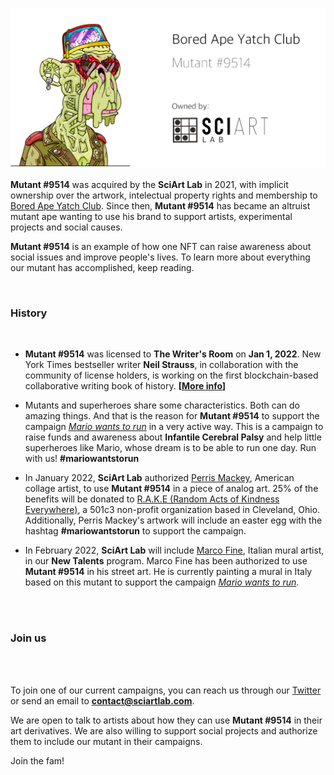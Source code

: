 
![](../images/mutant9514.png)

**Mutant #9514** was acquired by the **SciArt Lab** in 2021, with implicit ownership over the artwork, intelectual property rights and membership to [Bored Ape Yatch Club](https://boredapeyachtclub.com/). Since then, **Mutant #9514** has became an altruist mutant ape wanting to use his brand to support artists, experimental projects and social causes. 

**Mutant #9514** is an example of how one NFT can raise awareness about social issues and improve people's lives. To learn more about everything our mutant has accomplished, keep reading.

<br>

### History

<br>

* **Mutant #9514** was licensed to **The Writer's Room** on **Jan 1, 2022**. New York Times bestseller writer **Neil Strauss**, in collaboration with the community of license holders, is working on the first blockchain-based collaborative writing book of history. **[[More info](https://www.jenkinsthevalet.com/press)]**

* Mutants and superheroes share some characteristics. Both can do amazing things. And that is the reason for **Mutant #9514** to support the campaign [*Mario wants to run*](https://www.instagram.com/marietequierecorrer/?hl=en) in a very active way. This is a campaign to raise funds and awareness about **Infantile Cerebral Palsy** and help little superheroes like Mario, whose dream is to be able to run one day. Run with us! **#mariowantstorun**

* In January 2022, **SciArt Lab** authorized [Perris Mackey](https://www.instagram.com/p_ThaNerd/), American collage artist, to use **Mutant #9514** in a piece of analog art. 25% of the benefits will be donated to [R.A.K.E (Random Acts of Kindness Everywhere)](http://www.rakenow.org/), a 501c3 non-profit organization based in Cleveland, Ohio. Additionally, Perris Mackey's artwork will include an easter egg with the hashtag **#mariowantstorun** to support the campaign.

* In February 2022, **SciArt Lab** will include [Marco Fine](https://www.instagram.com/p_ThaNerd/), Italian mural artist, in our **New Talents** program. Marco Fine has been authorized to use **Mutant #9514** in his street art. He is currently painting a mural in Italy based on this mutant to support the campaign [*Mario wants to run*](https://www.instagram.com/marietequierecorrer/?hl=en).

<br>
<br>

### Join us

<br><br>

To join one of our current campaigns, you can reach us through our [Twitter](https://www.twitter.com/sciartlab) or send an email to **contact@sciartlab.com**.

We are open to talk to artists about how they can use **Mutant #9514** in their art derivatives. We are also willing to support social projects and authorize them to include our mutant in their campaigns.

Join the fam!
